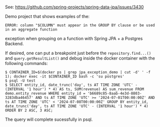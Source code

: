 See: https://github.com/spring-projects/spring-data-jpa/issues/3430

Demo project that shows examples of the:
```
ERROR: column "$COLUMN" must appear in the GROUP BY clause or be used in an aggregate function
```
exception when grouping on a function with Spring JPA + a Postgres Backend.

If desired, one can put a breakpoint just before the <code>repository.find...()</code> and <code>query.getResultList()</code>
and debug inside the docker container with the following commands:

```
$ CONTAINER_ID=$(docker ps | grep jpa_exception_demo | cut -d' ' -f 1); docker exec -it $CONTAINER_ID bash -c 'su postgres'
$ psql -U test
$ SELECT entity_id, date_trunc('day', ts AT TIME ZONE 'UTC' - (INTERVAL '1 hour') * 4) AS ts, SUM(revenue) AS sum_revenue FROM demo.entity_revenue WHERE entity_id = 'b6689c85-8aab-4e3d-8803-3283dba46457' AND ts AT TIME ZONE 'UTC' >= '2024-07-01T00:00:00Z' AND ts AT TIME ZONE 'UTC' < '2024-07-08T00:00:00Z' GROUP BY entity_id, date_trunc('day', ts AT TIME ZONE 'UTC' - (INTERVAL '1 hour') * 4) ORDER BY 2 ASC, 3 ASC;
```

The query will complete sucessfully in psql.
